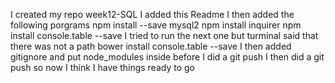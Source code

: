 I created my repo week12-SQL
I added this Readme
I then added the following porgrams
npm install --save mysql2
npm install inquirer
npm install console.table --save
I tried to run the next one but turminal said that there was not a path
bower install console.table --save
I then added gitignore and put node_modules inside before I did a git push
I then did a git push so now I think I have things ready to go 